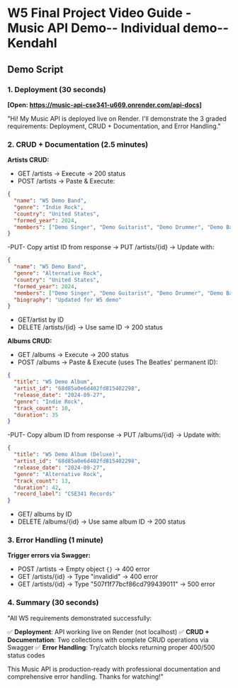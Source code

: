 # W5 Final Project Video Guide - Music API Demo-- Individual demo-- Kendahl

## Demo Script

### 1. Deployment (30 seconds)

**[Open: https://music-api-cse341-u669.onrender.com/api-docs]**

"Hi! My Music API is deployed live on Render. I'll demonstrate the 3 graded requirements: Deployment, CRUD + Documentation, and Error Handling."

### 2. CRUD + Documentation (2.5 minutes)

**Artists CRUD:**

- GET /artists → Execute → 200 status
- POST /artists → Paste & Execute:

```json
{
  "name": "W5 Demo Band",
  "genre": "Indie Rock",
  "country": "United States",
  "formed_year": 2024,
  "members": ["Demo Singer", "Demo Guitarist", "Demo Drummer", "Demo Bassist"]
}
```

-PUT- Copy artist ID from response → PUT /artists/{id} → Update with:

```json
{
  "name": "W5 Demo Band",
  "genre": "Alternative Rock",
  "country": "United States",
  "formed_year": 2024,
  "members": ["Demo Singer", "Demo Guitarist", "Demo Drummer", "Demo Bassist"],
  "biography": "Updated for W5 demo"
}
```

- GET/artist by ID
- DELETE /artists/{id} → Use same ID → 200 status

**Albums CRUD:**

- GET /albums → Execute → 200 status
- POST /albums → Paste & Execute (uses The Beatles' permanent ID):

```json
{
  "title": "W5 Demo Album",
  "artist_id": "68d85a0e6d402fd815402298",
  "release_date": "2024-09-27",
  "genre": "Indie Rock",
  "track_count": 10,
  "duration": 35
}
```

-PUT- Copy album ID from response → PUT /albums/{id} → Update with:

```json
{
  "title": "W5 Demo Album (Deluxe)",
  "artist_id": "68d85a0e6d402fd815402298",
  "release_date": "2024-09-27",
  "genre": "Alternative Rock",
  "track_count": 13,
  "duration": 42,
  "record_label": "CSE341 Records"
}
```

- GET/ albums by ID
- DELETE /albums/{id} → Use same album ID → 200 status

### 3. Error Handling (1 minute)

**Trigger errors via Swagger:**

- POST /artists → Empty object `{}` → 400 error
- GET /artists/{id} → Type "invalidid" → 400 error
- GET /artists/{id} → Type "507f1f77bcf86cd799439011" → 500 error

### 4. Summary (30 seconds)

"All W5 requirements demonstrated successfully:

✅ **Deployment**: API working live on Render (not localhost)
✅ **CRUD + Documentation**: Two collections with complete CRUD operations via Swagger
✅ **Error Handling**: Try/catch blocks returning proper 400/500 status codes

This Music API is production-ready with professional documentation and comprehensive error handling. Thanks for watching!"
